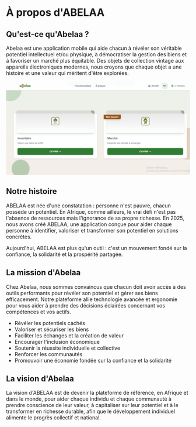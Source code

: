 # À propos d'ABELAA

## Qu'est-ce qu'Abelaa ?

Abelaa est une application mobile qui aide chacun à révéler son véritable potentiel intellectuel et/ou physique, à démocratiser la gestion des biens et à favoriser un marché plus équitable. Des objets de collection vintage aux appareils électroniques modernes, nous croyons que chaque objet a une histoire et une valeur qui méritent d'être explorées.

![Page d'accueil Abelaa](assets/img/accueil.png "Page d'accueil Abelaa")

## Notre histoire

ABELAA est née d'une constatation : personne n'est pauvre, chacun possède un potentiel. En Afrique, comme ailleurs, le vrai défi n'est pas l'absence de ressources mais l'ignorance de sa propre richesse.
En 2025, nous avons créé ABELAA, une application conçue pour aider chaque personne à identifier, valoriser et transformer son potentiel en solutions concrètes.

Aujourd'hui, ABELAA est plus qu'un outil : c'est un mouvement fondé sur la confiance, la solidarité et la prospérité partagée.

## La mission d'Abelaa

Chez Abelaa, nous sommes convaincus que chacun doit avoir accès à des outils performants pour révéler son potentiel et gérer ses biens efficacement. Notre plateforme allie technologie avancée et ergonomie pour vous aider à prendre des décisions éclairées concernant vos compétences et vos actifs.

- Révéler les potentiels cachés
- Valoriser et sécuriser les biens
- Faciliter les échanges et la création de valeur
- Encourager l'inclusion économique
- Soutenir la réussite individuelle et collective
- Renforcer les communautés
- Promouvoir une économie fondée sur la confiance et la solidarité

## La vision d'Abelaa

La vision d'ABELAA est de devenir la plateforme de référence, en Afrique et dans le monde, pour aider chaque individu et chaque communauté à prendre conscience de leur valeur, à capitaliser sur leur potentiel et à le transformer en richesse durable, afin que le développement individuel alimente le progrès collectif et national.


